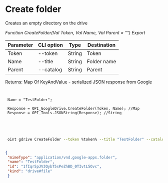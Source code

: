 ﻿---
sidebar_position: 5
---

# Create folder
 Creates an empty directory on the drive


*Function CreateFolder(Val Token, Val Name, Val Parent = "") Export*

 | Parameter | CLI option | Type | Destination |
 |-|-|-|-|
 | Token | --token | String | Token |
 | Name | --title | String | Folder name |
 | Parent | --catalog | String | Parent |

 
 Returns: Map Of KeyAndValue - serialized JSON response from Google

```bsl title="Code example"
	
 
 Name = "TestFolder";
 
 Response = OPI_GoogleDrive.CreateFolder(Token, Name); //Map
 Response = OPI_Tools.JSONString(Response); //String
 
 
	
```

```sh title="CLI command example"
 
 oint gdrive CreateFolder --token %token% --title "TestFolder" --catalog %catalog%


```


```json title="Result"

{
 "mimeType": "application/vnd.google-apps.folder",
 "name": "TestFolder",
 "id": "1fIqr5pJV3QybT5sPeZhBD_0TIvtL5Ovc",
 "kind": "drive#file"
 }

```
